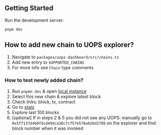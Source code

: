 ## Getting Started

Run the development server:

```bash
pnpm dev
```
## How to add new chain to UOPS explorer?

1. Navigate to `packages/uops-dashboard/src/chains.ts`
2. Add new entry to `SUPPORTED_CHAINS`
3. For more info see `Chain` type comments

### How to test newly added chain?

1. Run `pnpmn dev` & open [local instance](http://localhost:3000)
2. Select this new chain & explore latest block
3. Check links: block, tx, contract
4. Go to [stats](http://localhost:3000/stats)
5. Explore last 100 blocks
6. [optional] If in steps 2 & 5 you did not see any UOPS: manually go to `0x5ff137d4b0fdcd49dca30c7cf57e578a026d2789` on the explorer and find block number when it was invoked

